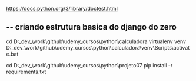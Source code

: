 https://docs.python.org/3/library/doctest.html


-- criando estrutura basica do django do zero
---
cd D:\_dev_\work\github\udemy_cursos\python\calculadora
virtualenv venv
D:\_dev_\work\github\udemy_cursos\python\calculadora\venv\Scripts\activate.bat


cd D:\_dev_\work\github\udemy_cursos\python\projeto07
pip install -r requirements.txt

